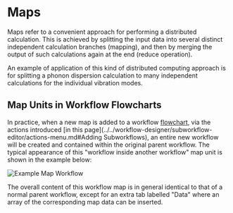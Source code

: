 # Maps

Maps refer to a convenient approach for performing a distributed calculation. This is achieved by splitting the input data into several distinct independent calculation branches (mapping), and then by merging the output of such calculations again at the end (reduce operation). 

An example of application of this kind of distributed computing approach is for splitting a phonon dispersion calculation to many independent calculations for the individual vibration modes.

## Map Units in Workflow Flowcharts

In practice, when a new map is added to a workflow [flowchart](../../workflow-designer/sidebar.md), via the actions introduced [in this page](../../workflow-designer/subworkflow-editor/actions-menu.md#Adding Subworkflows), an entire new workflow will be created and contained within the original parent workflow. The typical appearance of this "workflow inside another workflow" map unit is shown in the example below:

![Example Map Workflow](/images/maps-workflow.png "Example Map Workflow")

The overall content of this workflow map is in general identical to that of a normal parent workflow, except for an extra tab labelled "Data" where an array of the corresponding map data can be inserted.  
